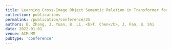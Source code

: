 ```yaml
---
title: Learning Cross-Image Object Semantic Relation in Transformer for Few-Shot Fine-Grained Image Classification
collection: publications
permalink: /publication/conference/25
authors: B. Zhang, J. Yuan, B. Li, <b>T. Chen</b>, J. Fan, B. Shi
date: 2022-01-01
venue: ACM MM
pubtype: 'conference'
---
```


<!-- paperurl: 'http://academicpages.github.io/files/paper1.pdf'
citation: 'Your Name, You. (2009). &quot;Paper Title Number 1.&quot; <i>Journal 1</i>. 1(1).' -->
<!-- [Download paper here](http://academicpages.github.io/files/paper1.pdf) -->
